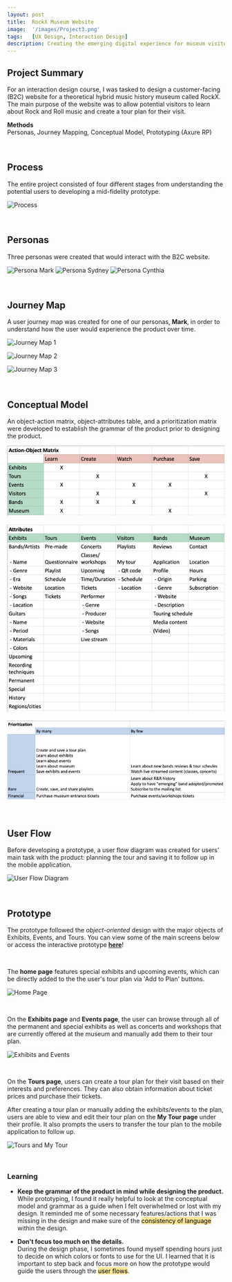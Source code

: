 ```yaml
---
layout: post
title:  RockX Museum Website
image:  '/images/Project3.png'
tags:   [UX Design, Interaction Design]
description: Creating the emerging digital experience for museum visitors through a B2C website
---
```

## Project Summary
For an interaction design course, I was tasked to design a customer-facing (B2C) website for a theoretical hybrid music history museum called RockX. The main purpose of the website was to allow potential visitors to learn about Rock and Roll music and create a tour plan for their visit.

**Methods**<br>
Personas, Journey Mapping, Conceptual Model, Prototyping (Axure RP)

<br>

## Process
The entire project consisted of four different stages from understanding the potential users to developing a mid-fidelity prototype.

![Process]({{site.baseurl}}/images/Process.png)

<br>

## Personas
Three personas were created that would interact with the B2C website.

![Persona Mark]({{site.baseurl}}/images/Persona_1.png)
![Persona Sydney]({{site.baseurl}}/images/Persona_2.png)
![Persona Cynthia]({{site.baseurl}}/images/Persona_3.png)

<br>

## Journey Map
A user journey map was created for one of our personas, **Mark**, in order to understand how the user would experience the product over time.

![Journey Map 1]({{site.baseurl}}/images/journeymap_1.png)

![Journey Map 2]({{site.baseurl}}/images/journeymap_2.png)

![Journey Map 3]({{site.baseurl}}/images/journeymap_3.png)

<br>

## Conceptual Model
An object-action matrix, object-attributes table, and a prioritization matrix were developed to establish the grammar of the product prior to designing the product.

<center><img src="/images/ObjectAction.png" alt="Object action matrix"></center> <br>
<center><img src="/images/ObjectAttributes.png" alt="Object attributes table"></center> <br>
<center><img src="/images/Prioritization.png" alt="Prioritization matrix"></center> <br>

<br>

## User Flow
Before developing a prototype, a user flow diagram was created for users' main task with the product: planning the tour and saving it to follow up in the mobile application.

![User Flow Diagram]({{site.baseurl}}/images/B2CUserFlow.jpg)

<br>

## Prototype
The prototype followed the *object-oriented* design with the major objects of Exhibits, Events, and Tours. You can view some of the main screens below or access the interactive prototype [**here**](https://gx1ci9.axshare.com)!

<br>

The **home page** features special exhibits and upcoming events, which can be directly added to the the user's tour plan via 'Add to Plan' buttons. 

![Home Page]({{site.baseurl}}/images/home_page.png)

<br>

On the **Exhibits page** and **Events page**, the user can browse through all of the permanent and special exhibits as well as concerts and workshops that are currently offered at the museum and manually add them to their tour plan.

![Exhibits and Events]({{site.baseurl}}/images/Screens_1.png)

<br>

On the **Tours page**, users can create a tour plan for their visit based on their interests and preferences. They can also obtain information about ticket prices and purchase their tickets.

After creating a tour plan or manually adding the exhibits/events to the plan, users are able to view and edit their tour plan on the **My Tour page** under their profile. It also prompts the users to transfer the tour plan to the mobile application to follow up.

![Tours and My Tour]({{site.baseurl}}/images/Screens_2.png)

<br>

### Learning
* **Keep the grammar of the product in mind while designing the product.** <br>
While prototyping, I found it really helpful to look at the conceptual model and grammar as a guide when I felt overwhelmed or lost with my design. It reminded me of some necessary features/actions that I was missing in the design and make sure of the <mark style="background-color: #FFE599">consistency of language</mark> within the design.

* **Don't focus too much on the details.** <br>
During the design phase, I sometimes found myself spending hours just to decide on which colors or fonts to use for the UI. I learned that it is important to step back and focus more on how the prototype would guide the users through the <mark style="background-color: #FFE599">user flows</mark>.
